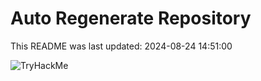 # Auto Regenerate Repository

This README was last updated: 2024-08-24 14:51:00

 ![TryHackMe](https://tryhackme.com/badge/533634)